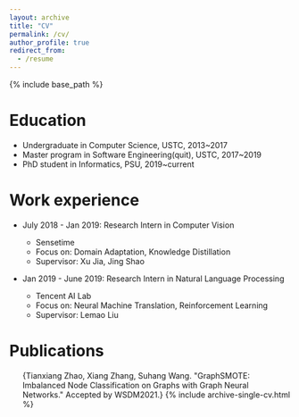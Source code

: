 ```yaml
---
layout: archive
title: "CV"
permalink: /cv/
author_profile: true
redirect_from:
  - /resume
---
```


{% include base_path %}

Education
======
* Undergraduate in Computer Science, USTC, 2013~2017
* Master program in Software Engineering(quit), USTC, 2017~2019
* PhD student in Informatics, PSU, 2019~current

Work experience
======
* July 2018 - Jan 2019: Research Intern in Computer Vision
  * Sensetime
  * Focus on: Domain Adaptation, Knowledge Distillation
  * Supervisor: Xu Jia, Jing Shao

* Jan 2019 - June 2019: Research Intern in Natural Language Processing
  * Tencent AI Lab
  * Focus on: Neural Machine Translation, Reinforcement Learning
  * Supervisor: Lemao Liu

Publications
======
  <ul>{Tianxiang Zhao, Xiang Zhang, Suhang Wang. "GraphSMOTE: Imbalanced Node Classification on Graphs with Graph Neural Networks." Accepted by WSDM2021.}
    {% include archive-single-cv.html %}
  </ul>
  
